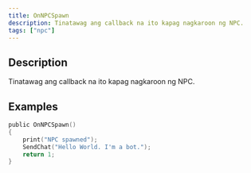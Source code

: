```yaml
---
title: OnNPCSpawn
description: Tinatawag ang callback na ito kapag nagkaroon ng NPC.
tags: ["npc"]
---
```


<VersionWarn name='callback' version='SA-MP 0.3a' />

## Description

Tinatawag ang callback na ito kapag nagkaroon ng NPC.


## Examples

```c
public OnNPCSpawn()
{
    print("NPC spawned");
    SendChat("Hello World. I'm a bot.");
    return 1;
}
```